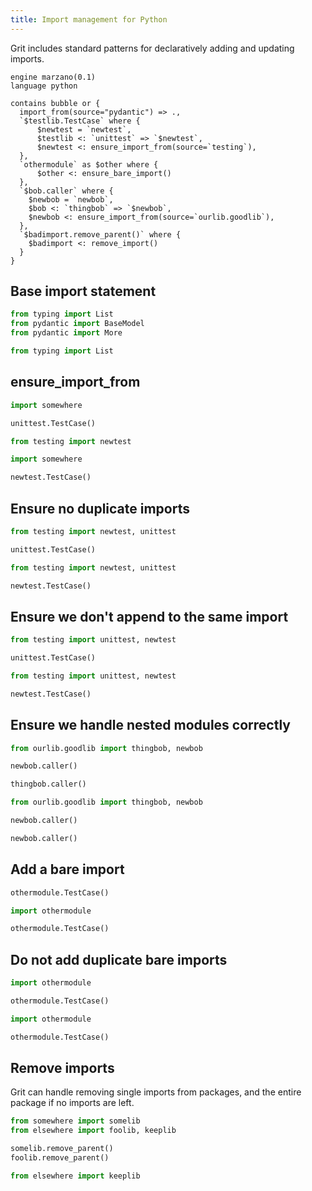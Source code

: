 ```yaml
---
title: Import management for Python
---
```


Grit includes standard patterns for declaratively adding and updating imports.

```grit
engine marzano(0.1)
language python

contains bubble or {
  import_from(source="pydantic") => .,
  `$testlib.TestCase` where {
      $newtest = `newtest`,
      $testlib <: `unittest` => `$newtest`,
      $newtest <: ensure_import_from(source=`testing`),
  },
  `othermodule` as $other where {
      $other <: ensure_bare_import()
  },
  `$bob.caller` where {
    $newbob = `newbob`,
    $bob <: `thingbob` => `$newbob`,
    $newbob <: ensure_import_from(source=`ourlib.goodlib`),
  },
  `$badimport.remove_parent()` where {
    $badimport <: remove_import()
  }
}
```

## Base import statement

```python
from typing import List
from pydantic import BaseModel
from pydantic import More
```

```python
from typing import List


```

## ensure_import_from

```python
import somewhere

unittest.TestCase()
```

```python
from testing import newtest

import somewhere

newtest.TestCase()
```

## Ensure no duplicate imports

```python
from testing import newtest, unittest

unittest.TestCase()
```

```python
from testing import newtest, unittest

newtest.TestCase()
```

## Ensure we don't append to the same import

```python
from testing import unittest, newtest

unittest.TestCase()
```

```python
from testing import unittest, newtest

newtest.TestCase()
```

## Ensure we handle nested modules correctly

```python
from ourlib.goodlib import thingbob, newbob

newbob.caller()

thingbob.caller()
```

```python
from ourlib.goodlib import thingbob, newbob

newbob.caller()

newbob.caller()
```

## Add a bare import

```python
othermodule.TestCase()
```

```python
import othermodule

othermodule.TestCase()
```

## Do not add duplicate bare imports

```python
import othermodule

othermodule.TestCase()
```

```python
import othermodule

othermodule.TestCase()
```

## Remove imports

Grit can handle removing single imports from packages, and the entire package if no imports are left.

```python
from somewhere import somelib
from elsewhere import foolib, keeplib

somelib.remove_parent()
foolib.remove_parent()
```

```python
from elsewhere import keeplib
```
